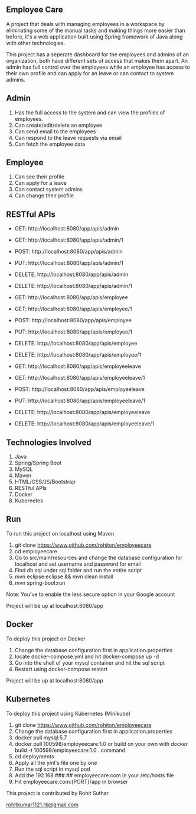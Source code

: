 ## Employee Care

A project that deals with managing employees in a workspace by eliminating some of the manual tasks and making things more easier than
before, it's a web application built using Spring framework of Java along with other technologies.

This project has a seperate dashboard for the employees and admins of an organization, both have different sets of access that makes them
apart. An admin has full control over the employees while an employee has access to their own profile and can apply for an leave or can
contact to system admins.

## Admin

1. Has the full access to the system and can view the profiles of employees.
2. Can create/edit/delete an employee
3. Can send email to the employees
4. Can respond to the leave requests via email
5. Can fetch the employee data

## Employee

1. Can see their profile
2. Can apply for a leave
3. Can contact system admins
4. Can change their profile

## RESTful APIs

- GET: http://localhost:8080/app/apis/admin
- GET: http://localhost:8080/app/apis/admin/1
- POST: http://localhost:8080/app/apis/admin
- PUT: http://localhost:8080/app/apis/admin/1
- DELETE: http://localhost:8080/app/apis/admin
- DELETE: http://localhost:8080/app/apis/admin/1

- GET: http://localhost:8080/app/apis/employee
- GET: http://localhost:8080/app/apis/employee/1
- POST: http://localhost:8080/app/apis/employee
- PUT: http://localhost:8080/app/apis/employee/1
- DELETE: http://localhost:8080/app/apis/employee
- DELETE: http://localhost:8080/app/apis/employee/1

- GET: http://localhost:8080/app/apis/employeeleave
- GET: http://localhost:8080/app/apis/employeeleave/1
- POST: http://localhost:8080/app/apis/employeeleave
- PUT: http://localhost:8080/app/apis/employeeleave/1
- DELETE: http://localhost:8080/app/apis/employeeleave
- DELETE: http://localhost:8080/app/apis/employeeleave/1

## Technologies Involved

1. Java
2. Spring/Spring Boot
3. MySQL
4. Maven
5. HTML/CSS/JS/Bootstrap
6. RESTful APIs
7. Docker
8. Kubernetes

## Run

To run this project on localhost using Maven

1. git clone https://www.github.com/rohiton/employeecare
2. cd employeecare
3. Go to src/main/resources and change the database configuration for localhost and set username and password for email
4. Find db.sql under sql folder and run the entire script
5. mvn eclipse:eclipse && mvn clean install
6. mvn spring-boot:run

Note: You've to enable the less secure option in your Google account

Project will be up at localhost:8080/app

## Docker 

To deploy this project on Docker

1. Change the database configuration first in application.properties
2. locate docker-compose.yml and hit docker-compose up -d
3. Go into the shell of your mysql container and hit the sql script
4. Restart using docker-compose restart

Project will be up at localhost:8080/app

## Kubernetes

To deploy this project using Kubernetes (Minikube)

1. git clone https://www.github.com/rohiton/employeecare
2. Change the database configuration first in application.properties
3. docker pull mysql:5.7
4. docker pull 100598/employeecare:1.0 or build on your own with docker build -t 100598/employeecare:1.0 . command
5. cd deployments
6. Apply all the yml's file one by one
7. Run the sql script in mysql pod
8. Add the 192.168.###.## employeecare.com in your /etc/hosts file
9. Hit employeecare.com:{PORT}/app in browser

This project is contributed by Rohit Suthar

rohitkumar1121.rk@gmail.com
